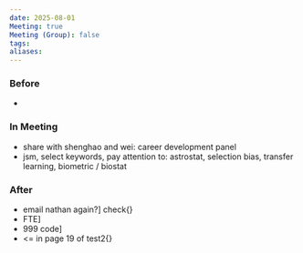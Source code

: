 ```yaml
---
date: 2025-08-01
Meeting: true
Meeting (Group): false
tags: 
aliases:
---
```


### Before
- 

### In Meeting
- share with shenghao and wei: career development panel
- jsm, select keywords, pay attention to: astrostat, selection bias, transfer learning, biometric / biostat

### After
- email nathan again?] check{}
- FTE]
- 999 code]
- <= in page 19 of test2{}